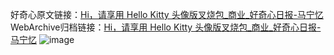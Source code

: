 好奇心原文链接：[Hi，请享用 Hello Kitty 头像版叉烧包_商业_好奇心日报-马宁忆](https://www.qdaily.com/articles/9552.html)
WebArchive归档链接：[Hi，请享用 Hello Kitty 头像版叉烧包_商业_好奇心日报-马宁忆](http://web.archive.org/web/20160426154120/http://www.qdaily.com/articles/9552.html)
![image](http://ww3.sinaimg.cn/large/007d5XDply1g3vfmjju8tj30u0440b29)